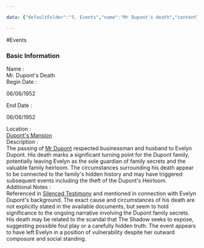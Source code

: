 ```yaml
---

data: {"defaultFolder":"5. Events","name":"Mr Dupont's death","contentType":"events","template":{"BasicInformation":{"Name":{"value":"Mr. Dupont's Death","type":"text"},"BeginDate":{"value":"<p>06/06/1952</p>","type":"text"},"EndDate":{"value":"<p>06/06/1952</p>","type":"text"},"Location":{"value":"[[Dupont's Mansion]]","type":"text"},"Description":{"value":"The passing of [[Mr Dupont]] respected businessman and husband to Evelyn Dupont. His death marks a significant turning point for the Dupont family, potentially leaving Evelyn as the sole guardian of family secrets and the valuable family heirloom. The circumstances surrounding his death appear to be connected to the family's hidden history and may have triggered subsequent events including the theft of the Dupont's Heirloom.","type":"textarea"}},"AdditionalNotes":{"value":"Referenced in [[Silenced Testimony]] and mentioned in connection with Evelyn Dupont's background. The exact cause and circumstances of his death are not explicitly stated in the available documents, but seem to hold significance to the ongoing narrative involving the Dupont family secrets. His death may be related to the scandal that The Shadow seeks to expose, suggesting possible foul play or a carefully hidden truth. The event appears to have left Evelyn in a position of vulnerability despite her outward composure and social standing.","type":"textarea"}}}

---
```


#Events

<div class="section level-3"><h3 class="section-header">Basic Information</h3><div class="section-content"><div class="content-container"><div class="field-container field-type-text"><div class="field-label">Name : </div><div class="field-value text-value">Mr. Dupont's Death</div></div><div class="field-container field-type-text"><div class="field-label">Begin Date : </div><div class="field-value text-value"><p>06/06/1952</p></div></div><div class="field-container field-type-text"><div class="field-label">End Date : </div><div class="field-value text-value"><p>06/06/1952</p></div></div><div class="field-container field-type-text"><div class="field-label">Location : </div><div class="field-value text-value"><a data-href="Dupont's Mansion" href="Dupont's Mansion" class="internal-link" target="_blank" rel="noopener nofollow">Dupont's Mansion</a></div></div><div class="field-container field-type-textarea"><div class="field-label">Description : </div><div class="field-value"><div class="content-creation-textarea">The passing of <a data-href="Mr Dupont" href="Mr Dupont" class="internal-link" target="_blank" rel="noopener nofollow">Mr Dupont</a> respected businessman and husband to Evelyn Dupont. His death marks a significant turning point for the Dupont family, potentially leaving Evelyn as the sole guardian of family secrets and the valuable family heirloom. The circumstances surrounding his death appear to be connected to the family's hidden history and may have triggered subsequent events including the theft of the Dupont's Heirloom.</div></div></div></div></div></div><div class="section-separator"></div><div class="field-container field-type-textarea"><div class="field-label">Additional Notes : </div><div class="field-value"><div class="content-creation-textarea">Referenced in <a data-href="Silenced Testimony" href="Silenced Testimony" class="internal-link" target="_blank" rel="noopener nofollow">Silenced Testimony</a> and mentioned in connection with Evelyn Dupont's background. The exact cause and circumstances of his death are not explicitly stated in the available documents, but seem to hold significance to the ongoing narrative involving the Dupont family secrets. His death may be related to the scandal that The Shadow seeks to expose, suggesting possible foul play or a carefully hidden truth. The event appears to have left Evelyn in a position of vulnerability despite her outward composure and social standing.</div></div></div>